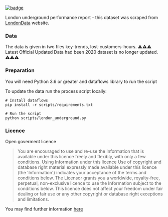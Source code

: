 <a className="gh-badge" href="https://datahub.io/core/london-underground-report"><img src="https://badgen.net/badge/icon/View%20on%20datahub.io/orange?icon=https://datahub.io/datahub-cube-badge-icon.svg&label&scale=1.25" alt="badge" /></a>

London underground performance report - this dataset was scraped from [LondonData](https://data.london.gov.uk/) website.


### Data

The data is given in two files key-trends, lost-customers-hours.
⚠️⚠️⚠️ Latest Official Updated Data had been 2020 dataset is no longer updated. ⚠️⚠️⚠️


### Preparation

You will need Python 3.6 or greater and dataflows library to run the script

To update the data run the process script locally:

```
# Install dataflows
pip install -r scripts/requirements.txt

# Run the script
python scripts/london_underground.py
```

### Licence

Open goverment licence

> You are encouraged to use and re-use the Information that is available under this licence freely and flexibly, with only a few conditions. Using Information under this licence Use of copyright and database right material expressly made available under this licence (the 'Information') indicates your acceptance of the terms and conditions below. The Licensor grants you a worldwide, royalty-free, perpetual, non-exclusive licence to use the Information subject to the conditions below. This licence does not affect your freedom under fair dealing or fair use or any other copyright or database right exceptions and limitations.

You may find further information [here](http://www.nationalarchives.gov.uk/doc/open-government-licence/version/3/)
